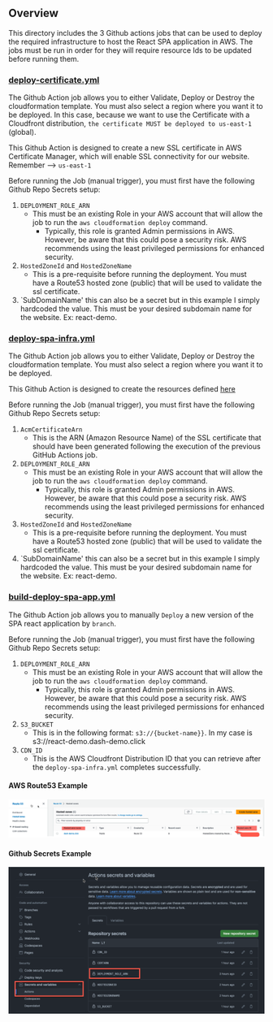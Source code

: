 ## Overview

This directory includes the 3 Github actions jobs that can be used to deploy the required infrastructure to host the React SPA application in AWS. The jobs must be run in order for they will require resource Ids to be updated before running them.

### [deploy-certificate.yml](1.deploy-certificate.yml)

The Github Action job allows you to either Validate, Deploy or Destroy the cloudformation template. You must also select a region where you want it to be deployed. In this case, because we want to use the Certificate with a Cloudfront distribution, `the certificate MUST be deployed to us-east-1` (global). 

This Github Action is designed to create a new SSL certificate in AWS Certificate Manager, which will enable SSL connectivity for our website. Remember --> `us-east-1` 

Before running the Job (manual trigger), you must first have the following Github Repo Secrets setup:

1. `DEPLOYMENT_ROLE_ARN`
   - This must be an existing Role in your AWS account that will allow the job to run the `aws cloudformation deploy` command.
      - Typically, this role is granted Admin permissions in AWS. However, be aware that this could pose a security risk. AWS recommends using the least privileged permissions for enhanced security.
2. `HostedZoneId` and `HostedZoneName`
   - This is a pre-requisite before running the deployment. You must have a Route53 hosted zone (public) that will be used to validate the ssl certificate.
3. `SubDomainName' this can also be a secret but in this example I simply hardcoded the value. This must be your desired subdomain name for the website. Ex: react-demo.  

### [deploy-spa-infra.yml](2.deploy-spa-infra.yml)

The Github Action job allows you to either Validate, Deploy or Destroy the cloudformation template. You must also select a region where you want it to be deployed. 

This Github Action is designed to create the resources defined [here](https://github.com/cristianstoichin/react_ci_cd_clouformation/blob/main/infra/readme.md#spayml)

Before running the Job (manual trigger), you must first have the following Github Repo Secrets setup:

1. `AcmCertificateArn`
   - This is the ARN (Amazon Resource Name) of the SSL certificate that should have been generated following the execution of the previous GitHub Actions job.
2. `DEPLOYMENT_ROLE_ARN`
   - This must be an existing Role in your AWS account that will allow the job to run the `aws cloudformation deploy` command.
      - Typically, this role is granted Admin permissions in AWS. However, be aware that this could pose a security risk. AWS recommends using the least privileged permissions for enhanced security.
3. `HostedZoneId` and `HostedZoneName`
   - This is a pre-requisite before running the deployment. You must have a Route53 hosted zone (public) that will be used to validate the ssl certificate.
4. `SubDomainName' this can also be a secret but in this example I simply hardcoded the value. This must be your desired subdomain name for the website. Ex: react-demo.  

### [build-deploy-spa-app.yml](3.build-deploy-spa-app.yml)

The Github Action job allows you to manually `Deploy` a new version of the SPA react application by `branch`.

Before running the Job (manual trigger), you must first have the following Github Repo Secrets setup:


1. `DEPLOYMENT_ROLE_ARN`
   - This must be an existing Role in your AWS account that will allow the job to run the `aws cloudformation deploy` command.
      - Typically, this role is granted Admin permissions in AWS. However, be aware that this could pose a security risk. AWS recommends using the least privileged permissions for enhanced security.
2. `S3_BUCKET`
   - This is in the following format: `s3://{bucket-name}}`. In my case is s3://react-demo.dash-demo.click
3. `CDN_ID`
   - This is the AWS Cloudfront Distribution ID that you can retrieve after the `deploy-spa-infra.yml` completes successfully.

#### AWS Route53 Example

<p align="center">
  <img src="../../assets/hosted-zone.png" alt="Ec2">
</p>

#### Github Secrets Example

<p align="center">
  <img src="../../assets/secrets.png" alt="Ec2">
</p>
